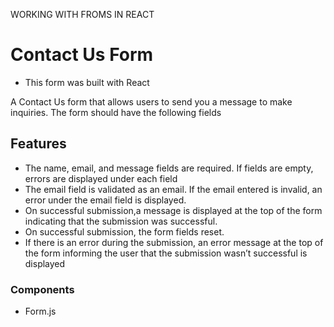 <!-- @format -->

WORKING WITH FROMS IN REACT

# Contact Us Form

-   This form was built with React

A Contact Us form that allows users to send you a message to make inquiries. The
form should have the following fields

## Features

-   The name, email, and message fields are required. If fields are empty, errors are displayed
    under each field
-   The email field is validated as an email. If the email entered is invalid,
    an error under the email field is displayed.
-   On successful submission,a message is displayed at the top of the form indicating that
    the submission was successful.
-   On successful submission, the form fields reset.
-   If there is an error during the submission, an error message at the top of the
    form informing the user that the submission wasn’t successful is displayed

### Components

-   Form.js
